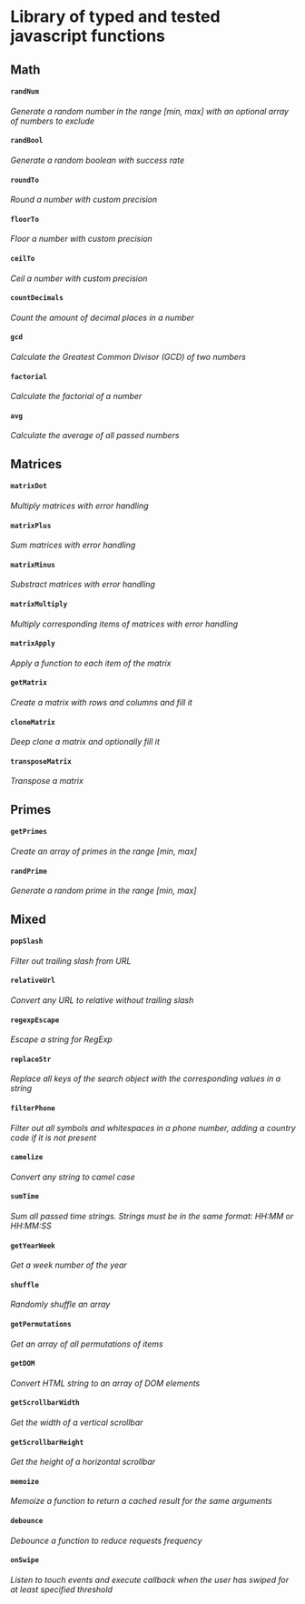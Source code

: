 # Library of typed and tested javascript functions

## Math

#### `randNum`

_Generate a random number in the range [min, max] with an optional array of numbers to exclude_

#### `randBool`

_Generate a random boolean with success rate_

#### `roundTo`

_Round a number with custom precision_

#### `floorTo`

_Floor a number with custom precision_

#### `ceilTo`

_Ceil a number with custom precision_

#### `countDecimals`

_Count the amount of decimal places in a number_

#### `gcd`

_Calculate the Greatest Common Divisor (GCD) of two numbers_

#### `factorial`

_Calculate the factorial of a number_

#### `avg`

_Calculate the average of all passed numbers_

## Matrices

#### `matrixDot`

_Multiply matrices with error handling_

#### `matrixPlus`

_Sum matrices with error handling_

#### `matrixMinus`

_Substract matrices with error handling_

#### `matrixMultiply`

_Multiply corresponding items of matrices with error handling_

#### `matrixApply`

_Apply a function to each item of the matrix_

#### `getMatrix`

_Create a matrix with rows and columns and fill it_

#### `cloneMatrix`

_Deep clone a matrix and optionally fill it_

#### `transposeMatrix`

_Transpose a matrix_

## Primes

#### `getPrimes`

_Create an array of primes in the range [min, max]_

#### `randPrime`

_Generate a random prime in the range [min, max]_

## Mixed

#### `popSlash`

_Filter out trailing slash from URL_

#### `relativeUrl`

_Convert any URL to relative without trailing slash_

#### `regexpEscape`

_Escape a string for RegExp_

#### `replaceStr`

_Replace all keys of the search object with the corresponding values in a string_

#### `filterPhone`

_Filter out all symbols and whitespaces in a phone number, adding a country code if it is not present_

#### `camelize`

_Convert any string to camel case_

#### `sumTime`

_Sum all passed time strings. Strings must be in the same format: HH:MM or HH:MM:SS_

#### `getYearWeek`

_Get a week number of the year_

#### `shuffle`

_Randomly shuffle an array_

#### `getPermutations`

_Get an array of all permutations of items_

#### `getDOM`

_Convert HTML string to an array of DOM elements_

#### `getScrollbarWidth`

_Get the width of a vertical scrollbar_

#### `getScrollbarHeight`

_Get the height of a horizontal scrollbar_

#### `memoize`

_Memoize a function to return a cached result for the same arguments_

#### `debounce`

_Debounce a function to reduce requests frequency_

#### `onSwipe`

_Listen to touch events and execute callback when the user has swiped for at least specified threshold_
